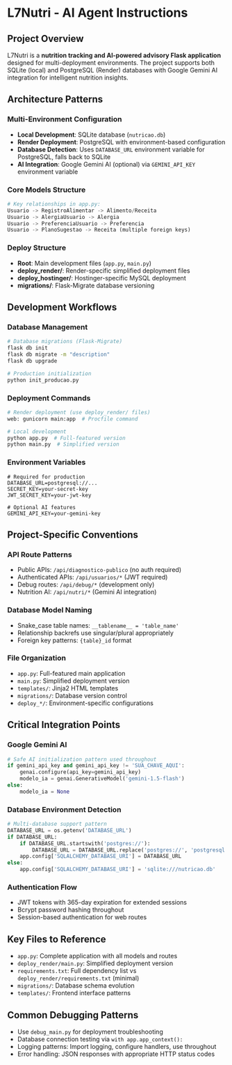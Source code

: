 # L7Nutri - AI Agent Instructions

## Project Overview
L7Nutri is a **nutrition tracking and AI-powered advisory Flask application** designed for multi-deployment environments. The project supports both SQLite (local) and PostgreSQL (Render) databases with Google Gemini AI integration for intelligent nutrition insights.

## Architecture Patterns

### Multi-Environment Configuration
- **Local Development**: SQLite database (`nutricao.db`)
- **Render Deployment**: PostgreSQL with environment-based configuration
- **Database Detection**: Uses `DATABASE_URL` environment variable for PostgreSQL, falls back to SQLite
- **AI Integration**: Google Gemini AI (optional) via `GEMINI_API_KEY` environment variable

### Core Models Structure
```python
# Key relationships in app.py:
Usuario -> RegistroAlimentar -> Alimento/Receita
Usuario -> AlergiaUsuario -> Alergia
Usuario -> PreferenciaUsuario -> Preferencia
Usuario -> PlanoSugestao -> Receita (multiple foreign keys)
```

### Deploy Structure
- **Root**: Main development files (`app.py`, `main.py`)
- **deploy_render/**: Render-specific simplified deployment files
- **deploy_hostinger/**: Hostinger-specific MySQL deployment
- **migrations/**: Flask-Migrate database versioning

## Development Workflows

### Database Management
```bash
# Database migrations (Flask-Migrate)
flask db init
flask db migrate -m "description"
flask db upgrade

# Production initialization
python init_producao.py
```

### Deployment Commands
```bash
# Render deployment (use deploy_render/ files)
web: gunicorn main:app  # Procfile command

# Local development
python app.py  # Full-featured version
python main.py  # Simplified version
```

### Environment Variables
```env
# Required for production
DATABASE_URL=postgresql://...
SECRET_KEY=your-secret-key
JWT_SECRET_KEY=your-jwt-key

# Optional AI features
GEMINI_API_KEY=your-gemini-key
```

## Project-Specific Conventions

### API Route Patterns
- Public APIs: `/api/diagnostico-publico` (no auth required)
- Authenticated APIs: `/api/usuarios/*` (JWT required)  
- Debug routes: `/api/debug/*` (development only)
- Nutrition AI: `/api/nutri/*` (Gemini AI integration)

### Database Model Naming
- Snake_case table names: `__tablename__ = 'table_name'`
- Relationship backrefs use singular/plural appropriately
- Foreign key patterns: `{table}_id` format

### File Organization
- `app.py`: Full-featured main application
- `main.py`: Simplified deployment version
- `templates/`: Jinja2 HTML templates
- `migrations/`: Database version control
- `deploy_*/`: Environment-specific configurations

## Critical Integration Points

### Google Gemini AI
```python
# Safe AI initialization pattern used throughout
if gemini_api_key and gemini_api_key != 'SUA_CHAVE_AQUI':
    genai.configure(api_key=gemini_api_key)
    modelo_ia = genai.GenerativeModel('gemini-1.5-flash')
else:
    modelo_ia = None
```

### Database Environment Detection
```python
# Multi-database support pattern
DATABASE_URL = os.getenv('DATABASE_URL')
if DATABASE_URL:
    if DATABASE_URL.startswith('postgres://'):
        DATABASE_URL = DATABASE_URL.replace('postgres://', 'postgresql://', 1)
    app.config['SQLALCHEMY_DATABASE_URI'] = DATABASE_URL
else:
    app.config['SQLALCHEMY_DATABASE_URI'] = 'sqlite:///nutricao.db'
```

### Authentication Flow
- JWT tokens with 365-day expiration for extended sessions
- Bcrypt password hashing throughout
- Session-based authentication for web routes

## Key Files to Reference
- `app.py`: Complete application with all models and routes
- `deploy_render/main.py`: Simplified deployment version
- `requirements.txt`: Full dependency list vs `deploy_render/requirements.txt` (minimal)
- `migrations/`: Database schema evolution
- `templates/`: Frontend interface patterns

## Common Debugging Patterns
- Use `debug_main.py` for deployment troubleshooting
- Database connection testing via `with app.app_context():`
- Logging patterns: Import logging, configure handlers, use throughout
- Error handling: JSON responses with appropriate HTTP status codes
